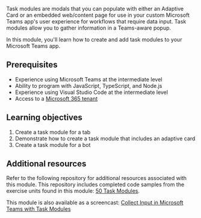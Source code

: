 Task modules are modals that you can populate with either an Adaptive Card or an embedded web/content page for use in your custom Microsoft Teams app's user experience for workflows that require data input. Task modules allow you to gather information in a Teams-aware popup.

In this module, you'll learn how to create and add task modules to your Microsoft Teams app.

## Prerequisites

- Experience using Microsoft Teams at the intermediate level
- Ability to program with JavaScript, TypeScript, and Node.js
- Experience using Visual Studio Code at the intermediate level
- Access to a [Microsoft 365 tenant](https://developer.microsoft.com/microsoft-365/dev-program?ocid=MSlearn)

## Learning objectives

1. Create a task module for a tab
1. Demonstrate how to create a task module that includes an adaptive card
1. Create a task module for a bot

## Additional resources

Refer to the following repository for additional resources associated with this module. This repository includes completed code samples from the exercise units found in this module: [50 Task Modules](https://github.com/OfficeDev/TrainingContent/tree/master/Teams/50%20Task%20Modules).

This module is also available as a screencast: [Collect Input in Microsoft Teams with Task Modules](https://youtube.com/playlist?list=PLWZJrkeLOrbbVLSsKpMqDOq-Il9vow_hH)